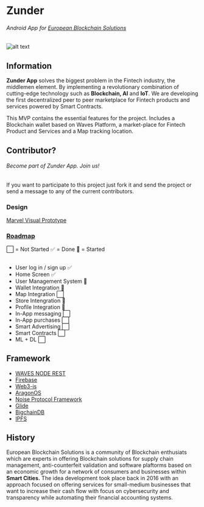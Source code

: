 # Zunder
###### Android App for [European Blockchain Solutions](http://euroblockchain.solutions/)
![alt text](http://euroblockchain.solutions/wp-content/uploads/2015/12/tech.png)

## Information
**Zunder App** solves the biggest problem in the Fintech industry, the middlemen element. By implementing a revolutionary combination of cutting-edge technology such as **Blockchain, AI** and **IoT**. We are developing the first decentralized peer to peer marketplace for Fintech products and services powered by Smart Contracts.

This MVP contains the essential features for the project. Includes a Blockchain wallet based on Waves Platform, a market-place for Fintech Product and Services and a Map tracking location.

## Contributor?
###### Become part of Zunder App. Join us!
If you want to participate to this project just fork it and send the project or send a message to any of the current contributors. 

### Design
[Marvel Visual Prototype](https://marvelapp.com/project/2444817/)
### [Roadmap](https://drive.google.com/open?id=1QoCi-DfRYoa19_vxnsDsPL16XilcRPyQ)
:white_large_square: = Not Started  :white_check_mark: = Done :large_blue_circle: = Started  
##  
- User log in / sign up :white_check_mark:
- Home Screen :white_check_mark:
- User Management System  :large_blue_circle:
- Wallet Integration  :large_blue_circle:
- Map Integration :white_large_square:
- Store Intengration :large_blue_circle:
- Profile Integration :large_blue_circle:
- In-App messaging :white_large_square:
- In-App purchases :white_large_square:
- Smart Advertising :white_large_square:
- Smart Contracts :white_large_square:
- ML + DL :white_large_square:

## Framework
- [WAVES NODE REST](https://wavesplatform.com/)
- [Firebase](https://firebase.google.com)
- [Web3-js](https://github.com/web3j/web3j)
- [AragonOS](https://aragon.one/)
- [Noise Protocol Framework](http://noiseprotocol.org/)
- [Glide](https://github.com/bumptech/glide)
- [BigchainDB](https://www.bigchaindb.com/)
- [IPFS](https://github.com/ipfs/ipfs)

## History
European Blockchain Solutions is a community of Blockchain enthusiats which are experts in offering Blockchain solutions for supply chain management, anti-counterfeit validation and software plaftorms based on an economic growth for a network of consumers and businesses within **Smart Cities.** The idea development took place back in 2016 with an approach focused on offering services for small-medium businesses that want to increase their cash flow with focus on cybersecurity and transparency while automating their financial accounting systems. 
